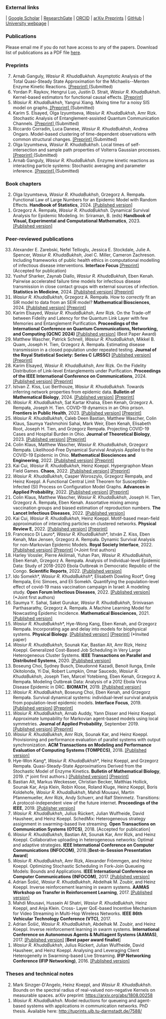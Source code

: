 ### External links
| [Google Scholar](https://scholar.google.de/citations?user=omkLnoEAAAAJ&hl=en) | [ResearchGate](https://www.researchgate.net/profile/Wasiur_R_Khudabukhsh) | [ORCID](https://orcid.org/0000-0003-1803-0470) | [arXiv Preprints](https://arxiv.org/search/?searchtype=author&query=KhudaBukhsh%2C+W+R) | [GitHub](https://github.com/wasiur) | [University webpage](https://www.nottingham.ac.uk/mathematics/people/wasiur.khudabukhsh) |

<h3>Publications</h3>

Please email me if you do not have access to any of the papers. Download list of publications as a PDF file [here](https://www.wasiur.xyz/CV/ListOfPublications.pdf).

<h3>Preprints</h3>
<ol reversed>
  <li>Arnab Ganguly, <em>Wasiur R. KhudaBukhsh</em>. Asymptotic Analysis of the Total Quasi-Steady State Approximation for the Michaelis--Menten Enzyme Kinetic Reactions. <a href="https://arxiv.org/abs/2503.20145"> [Preprint] </a> (Submitted) </li>
  <li>Yordan P. Raykov, Hengrui Luo, Justin D. Strait, <em>Wasiur R. KhudaBukhsh</em>. Kernel-based estimators for functional causal effects. <a href="https://arxiv.org/abs/2503.05024"> [Preprint]</a> </li>
  <li><em>Wasiur R. KhudaBukhsh</em>, Yangrui Xiang. Mixing time for a noisy SIS model on graphs.<a href="https://arxiv.org/abs/2501.07738"> [Preprint] </a> (Submitted)</li>
  <li>Karim S. Elsayed, Olga Izyumtseva, <em>Wasiur R. KhudaBukhsh</em>, Amr Rizk. Stochastic Analysis of Entanglement-assisted Quantum Communication Channels. <a href="https://arxiv.org/abs/2412.16157">[Preprint] </a>(Submitted) </li>
  <li>Riccardo Corradin, Luca Danese, <em>Wasiur R. KhudaBukhsh</em>, Andrea Ongaro. Model-based clustering of time-dependent observations with common structural changes. <a href="https://arxiv.org/abs/2410.09552">[Preprint] </a> (Submitted)</li>
  <li>Olga Izyumtseva,  <em>Wasiur R. KhudaBukhsh</em>. Local times of self-intersection and sample path properties of Volterra Gaussian processes. <a href="https://arxiv.org/abs/2409.04377">[Preprint] </a>(Submitted)</li>
  <li>Arnab Ganguly,  <em>Wasiur R. KhudaBukhsh</em>. Enzyme kinetic reactions as interacting particle systems: Stochastic averaging and parameter inference. <a href="https://arxiv.org/abs/2409.06565">[Preprint] </a>(Submitted) </li>
</ol>


<h3>Book chapters</h3>
<ol reversed>
  <li>Olga Izyumtseva, <em>Wasiur R. KhudaBukhsh</em>, Grzegorz A. Rempała. Functional Law of Large Numbers for an Epidemic Model with Random Effects. <strong>Handbook of Statistics</strong>, 2024. <a href="https://doi.org/10.1016/bs.host.2024.07.002">[Published version]</a></li>
  <li>Grzegorz A. Rempała, <em>Wasiur R. KhudaBukhsh</em>. Dynamical Survival Analysis for Epidemic Modeling. In: Sriraman, B. (eds) <strong>Handbook of Visual, Experimental and Computational Mathematics</strong>, 2023. <a href="https://link.springer.com/referenceworkentry/10.1007/978-3-030-93954-0_31-1">[Published version]</a></li>
</ol>

<h3>Peer-reviewed publications</h3>
<ol reversed>
  <li>Alexander E. Zarebski, Nefel Tellioglu, Jessica E. Stockdale, Julie A. Spencer, <em>Wasiur R. KhudaBukhsh</em>,  Joel C. Miller, Cameron Zachreson. Including frameworks of public health ethics in computational modelling of infectious disease interventions. <strong>Interface Focus</strong> <a href="https://arxiv.org/abs/2502.00071"> [Preprint] </a> (Accepted for publication)</li>
<li>Yushuf Sharker, Zaynab Diallo, <em>Wasiur R. KhudaBukhsh</em>, Eben Kenah. Pairwise accelerated failure time models for infectious disease transmission in close contact groups with external sources of infection. <strong>Statistics in Medicine</strong>, 2024. <a href="https://doi.org/10.1002/sim.10226">[Published version]</a> <a href="https://arxiv.org/abs/1901.04916">[Preprint]</a></li>
<li><em>Wasiur R. KhudaBukhsh</em>, Grzegorz A. Rempała. How to <em>correctly</em> fit an SIR model to data from an SEIR model? <strong>Mathematical Biosciences</strong>, 2024. <a href="https://doi.org/10.1016/j.mbs.2024.109265">[Published version]</a> <a href="https://papers.ssrn.com/sol3/papers.cfm?abstract_id=4690900">[Preprint]</a></li>
<li>Karim Elsayed, <em>Wasiur R. KhudaBukhsh</em>, Amr Rizk. On the Trade-off between Fidelity and Latency for the Quantum Link Layer with few Memories and Entanglement Purification.<strong> Proceedings of the International Conference on Quantum Communications, Networking, and Computing (QCNC 2024)</strong> <a href="https://ieeexplore.ieee.org/abstract/document/10628208">[Published version]</a> (Best Paper Award)</li>
<li>Matthew Wascher, Patrick Schnell, <em>Wasiur R. KhudaBukhsh</em>, Mikkel B. Quam, Joseph H. Tien, Grzegorz A. Rempała. Estimating disease transmission in a closed population under repeated testing. <strong>Journal of the Royal Statistical Society: Series C (JRSSC)</strong> <a href="https://doi.org/10.1093/jrsssc/qlae021">[Published version]</a> <a href="https://www.medrxiv.org/content/10.1101/2021.06.22.21259342v1">[Preprint]</a></li>
<li>Karim Elsayed, <em>Wasiur R. KhudaBukhsh</em>, Amr Rizk. On the Fidelity Distribution of Link-level Entanglements under Purification. <strong>Proceedings of the IEEE International Conference on Communications</strong>, 2024. <a href="https://ieeexplore.ieee.org/abstract/document/10622822">[Published version]</a> <a href="https://arxiv.org/abs/2310.18198">[Preprint]</a></li>
<li>Istvan Z. Kiss, Luc Berthouze, <em>Wasiur R. KhudaBukhsh</em>. Towards inferring network properties from epidemic data. <strong>Bulletin of Mathematical Biology</strong>, 2024. <a href="https://link.springer.com/article/10.1007/s11538-023-01235-3">[Published version]</a> <a href="https://arxiv.org/abs/2302.02470">[Preprint]</a></li>
<li><em>Wasiur R. KhudaBukhsh</em>, Sat Kartar Khalsa, Eben Kenah, Grzegorz A. Rempała, Joseph H. Tien. COVID-19 dynamics in an Ohio prison. <strong>Frontiers in Public Health</strong>, 2023. <a href="https://www.frontiersin.org/articles/10.3389/fpubh.2023.1087698/full">[Published version]</a> <a href="https://www.medrxiv.org/content/10.1101/2021.01.14.21249782v1">[Preprint]</a></li>
<li><em>Wasiur R. KhudaBukhsh</em>, Caleb Deen Bastian, Matthew Wascher, Colin Klaus, Saumya Yashmohini Sahai, Mark Weir, Eben Kenah, Elisabeth Root, Joseph H. Tien, and Grzegorz Rempała. Projecting COVID-19 Cases and Hospital Burden in Ohio. <strong>Journal of Theoretical Biology</strong>, 2023. <a href="https://doi.org/10.1016/j.jtbi.2022.111404">[Published version]</a> <a href="https://www.medrxiv.org/content/10.1101/2022.07.27.22278117v1">[Preprint]</a></li>
<li>Colin Klaus, Matthew Wascher, <em>Wasiur R. KhudaBukhsh</em>, Grzegorz Rempała. Likelihood-Free Dynamical Survival Analysis Applied to the COVID-19 Epidemic in Ohio. <strong>Mathematical Biosciences and Engineering</strong>, 2022. <a href="https://www.aimspress.com/article/doi/10.3934/mbe.2023192">[Published version]</a> <a href="https://arxiv.org/abs/2208.00417">[Preprint]</a></li>
<li>Kai Cui, <em>Wasiur R. KhudaBukhsh</em>, Heinz Koeppl. Hypergraphon Mean Field Games. <strong>Chaos</strong>, 2022. <a href="https://doi.org/10.1063/5.0093758">[Published version]</a> <a href="https://arxiv.org/abs/2203.16223">[Preprint]</a></li>
<li><em>Wasiur R. KhudaBukhsh</em>, Casper Woroszylo, Grzegorz Rempała, and Heinz Koeppl. A Functional Central Limit Theorem for Susceptible-Infected (SI) Process on Configuration Model Graphs. <strong>Advances in Applied Probability</strong>, 2022. <a href="https://www.cambridge.org/core/journals/advances-in-applied-probability/article/functional-central-limit-theorem-for-si-processes-on-configuration-model-graphs/8ECE68C7706243E769C7B4BF565C8F3E">[Published version]</a> <a href="https://arxiv.org/abs/1703.06328">[Preprint]</a></li>
<li>Colin Klaus, Matthew Wascher, <em>Wasiur R. KhudaBukhsh</em>, Joseph H. Tien, Grzegorz A. Rempała, Eben Kenah. Assortative mixing among vaccination groups and biased estimation of reproduction numbers. <strong>The Lancet Infectious Diseases</strong>, 2022. <a href="https://doi.org/10.1016/S1473-3099(22)00155-4">[Published version]</a></li>
<li>Kai Cui, <em>Wasiur R. KhudaBukhsh</em>, Heinz Koeppl. Motif-based mean-field approximation of interacting particles on clustered networks. <strong>Physical Review E</strong>, 2022. <a href="https://doi.org/10.1103/PhysRevE.105.L042301">[Published version]</a> <a href="https://arxiv.org/abs/2201.04999">[Preprint]</a></li>
<li>Francesco Di Lauro*, <em>Wasiur R. KhudaBukhsh</em>*, István Z. Kiss, Eben Kenah, Max Jensen, Grzegorz A. Rempała. Dynamic Survival Analysis for non-Markovian Epidemic Models. <strong>Royal Society Interface</strong>, 2022. <a href="https://doi.org/10.1098/rsif.2022.0124">[Published version]</a>  <a href="https://arxiv.org/abs/2202.09948">[Preprint]</a> (*Joint first authors)</li>
<li>Harley Vossler, Pierre Akilimali, Yuhan Pan, <em>Wasiur R. KhudaBukhsh</em>, Eben Kenah, Grzegorz A. Rempała. Analysis of Individual-level Epidemic Data: Study of 2018-2020 Ebola Outbreak in Democratic Republic of the Congo. <strong>Scientific Reports</strong>, 2022. <a href="https://doi.org/10.1038/s41598-022-09564-4">[Published version]</a></li>
<li>Ido Somekh*, <em>Wasiur R. KhudaBukhsh</em>*, Elisabeth Dowling Root*, Greg Rempala, Eric Simoes, and Eli Somekh. Quantifying the population-level effect of covid-19 mass vaccination campaign in Israel: A modeling study. <strong>Open Forum Infectious Diseases</strong>, 2022. <a href="https://doi.org/10.1093/ofid/ofac087">[Published version]</a> (*Joint first authors)</li>
<li>Saumya Y. Sahai, Saket Gurukar, <em>Wasiur R. KhudaBukhsh</em>, Srinivasan Parthasarathy, Grzegorz A. Rempała. A Machine Learning Model for Nowcasting Epidemic Incidence. <strong>Mathematical Biosciences</strong>, 2021. <a href="https://doi.org/10.1016/j.mbs.2021.108677">[Published version]</a></li>
<li><em>Wasiur R. KhudaBukhsh</em>*, Hye-Wong Kang, Eben Kenah, and Grzegorz Rempała. Incorporating age and delay into models for biophysical systems. <strong>Physical Biology</strong>. <a href="https://iopscience.iop.org/article/10.1088/1478-3975/abc2ab/meta">[Published version]</a> <a href="https://arxiv.org/abs/2007.00577">[Preprint]</a> (*Invited paper)</li>
<li><em>Wasiur R. KhudaBukhsh</em>, Sounak Kar, Bastian Alt, Amr Rizk, Heinz Koeppl. Generalized Cost-Based Job Scheduling in Very Large Heterogeneous Cluster Systems. <strong>IEEE Transactions on Parallel and Distributed Systems</strong>, 2020. <a href="https://ieeexplore.ieee.org/abstract/document/9099971">[Published version]</a></li>
<li>Boseung Choi, Sydney Busch, Dieudonné Kazadi, Benoit Ilunga, Emile Okitolonda, Yi Dai, Robert Lumpkin, Omar Saucedo, <em>Wasiur R. KhudaBukhsh</em>, Joseph Tien, Marcel Yotebieng, Eben Kenah, Grzegorz A. Rempała. Modeling Outbreak Data: Analysis of a 2012 Ebola Virus Disease Epidemic in DRC. <strong>BIOMATH</strong>, 2019. <a href="http://dx.doi.org/10.11145/j.biomath.2019.10.037">[Published version]</a></li>
<li><em>Wasiur R. KhudaBukhsh</em>, Boseung Choi, Eben Kenah, and Grzegorz Rempała. Survival dynamical systems: individual-level survival analysis from population-level epidemic models. <strong>Interface Focus</strong>, 2019. <a href="https://doi.org/10.1098/rsfs.2019.0048">[Published version]</a> <a href="http://arxiv.org/abs/1901.00405">[Preprint]</a></li>
<li><em>Wasiur R. KhudaBukhsh</em>, Arnab Auddy, Yann Disser and Heinz Koeppl. Approximate lumpability for Markovian agent-based models using local symmetries. <strong>Journal of Applied Probability</strong>, September 2019. <a href="https://doi.org/10.1017/jpr.2019.44">[Published version]</a> <a href="http://arxiv.org/abs/1804.00910">[Preprint]</a></li>
<li><em>Wasiur R. KhudaBukhsh</em>, Amr Rizk, Sounak Kar, and Heinz Koeppl. Provisioning and performance evaluation of parallel systems with output synchronization. <strong>ACM Transactions on Modeling and Performance Evaluation of Computing Systems (TOMPECS)</strong>, 2018. <a href="https://dl.acm.org/citation.cfm?id=3300142">[Published version]</a></li>
<li>Hye-Won Kang*, <em>Wasiur R. KhudaBukhsh</em>*, Heinz Koeppl, and Grzegorz Rempała. Quasi-Steady-State Approximations Derived from the Stochastic Model of Enzyme Kinetics. <strong>Bulletin of Mathematical Biology</strong>, 2019. (* joint first authors.) <a href="https://doi.org/10.1007/s11538-019-00574-4">[Published version]</a> <a href="https://arxiv.org/abs/1711.02791">[Preprint]</a></li>
<li>Bastian Alt, Markus Weckesser, Christian Becker, Matthias Hollick, Sounak Kar, Anja Klein, Robin Klose, Roland Kluge, Heinz Koeppl, Boris Koldehofe, <em>Wasiur R. KhudaBukhsh</em>, Mahdi Mousavi, Martin Pfannemueller, Amr Rizk, Andy Schuerr, and Ralf Steinmetz. Transitions: A protocol-independent view of the future internet. <strong>Proceedings of the IEEE</strong>, 2019. <a href="https://ieeexplore.ieee.org/document/8651367">[Publisher version]</a></li>
<li><em>Wasiur R. KhudaBukhsh</em>, Julius Rückert, Julian Wulfheide, David Hausheer, and Heinz Koeppl. SchedMix: Heterogeneous strategy assignment in swarming-based live streaming. <strong>Open Transactions on Communication Systems (OTCS)</strong>, 2018. [Accepted for publication]</li>
<li><em>Wasiur R. KhudaBukhsh</em>, Bastian Alt, Sounak Kar, Amr Rizk, and Heinz Koeppl. Collaborative uploading in heterogeneous networks: Optimal and adaptive strategies. <strong>IEEE International Conference on Computer Communications (INFOCOM)</strong>, 2018.[<strong>Best-in-Session Presentation Award</strong>]</li>
<li><em>Wasiur R. KhudaBukhsh</em>, Amr Rizk, Alexander Frömmgen, and Heinz Koeppl. Optimizing Stochastic Scheduling in Fork-Join Queueing Models: Bounds and Applications. <strong>IEEE International Conference on Computer Communications (INFOCOM)</strong>, 2017. <a href="http://ieeexplore.ieee.org/document/8057013/">[Published version]</a></li>
<li>Adrian Šošić, <em>Wasiur R. KhudaBukhsh</em>, Abdelhak M. Zoubir, and Heinz Koeppl. Inverse reinforcement learning in swarm systems. <strong>AAMAS Workshop on Transfer in Reinforcement Learning</strong>, 2017. <a href="http://www.tirl.info/proceedings/2017/SosicEtal-Inverse.pdf">[Published version]</a></li>
<li>Mahdi Mousavi, Hussein Al Shatri, <em>Wasiur R. KhudaBukhsh</em>, Heinz Koeppl, and Anja Klein. Cross- Layer QoE-based Incentive Mechanism for Video Streaming in Multi-Hop Wireless Networks. <strong>IEEE 86th Vehicular Technology Conference (VTC)</strong>, 2017.</li>
<li>Adrian Šošić, <em>Wasiur R. KhudaBukhsh</em>, Abdelhak M. Zoubir, and Heinz Koeppl. Inverse reinforcement learning in swarm systems. <strong>International Conference on Autonomous Agents & Multiagent Systems (AAMAS)</strong>, 2017. <a href="https://dl.acm.org/citation.cfm?id=3091320">[Published version]</a> [<strong>Best paper award finalist</strong>]</li>
<li><em>Wasiur R. KhudaBukhsh</em>, Julius Rückert, Julian Wulfheide, David Hausheer, and Heinz Koeppl. Analysing and Leveraging Client Heterogeneity in Swarming-based Live Streaming. <strong>IFIP Networking Conference (IFIP Networking)</strong>, 2016. <a href="http://ieeexplore.ieee.org/document/7497234/">[Published version]</a></li> 
</ol>




   

<h3>Theses and technical notes</h3>
<ol reversed>
    <li>Mark Sinzger-D'Angelo, Heinz Koeppl, and <em>Wasiur R. KhudaBukhsh</em>. Bounds on the spectral radius of real-valued non-negative Kernels on measurable spaces. arXiv preprint: <a href="https://arxiv.org/abs/1808.00258">https://arxiv.org/abs/1808.00258</a></li>
  <li><em>Wasiur R. KhudaBukhsh</em>. Model reductions for queueing and agent-based systems with applications in communication networks. PhD thesis. Available here: <a href="http://tuprints.ulb.tu-darmstadt.de/7588/">http://tuprints.ulb.tu-darmstadt.de/7588/</a></li>
</ol>
